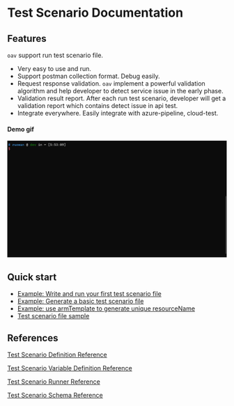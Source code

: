 # Test Scenario Documentation

## Features

`oav` support run test scenario file.

- Very easy to use and run.
- Support postman collection format. Debug easily.
- Request response validation. `oav` implement a powerful validation algorithm and help developer to detect service issue in the early phase.
- Validation result report. After each run test scenario, developer will get a validation report which contains detect issue in api test.
- Integrate everywhere. Easily integrate with azure-pipeline, cloud-test.

#### Demo gif

![](./runApiTest.gif)

## Quick start

- [Example: Write and run your first test scenario file](./QuickStart.md)
- [Example: Generate a basic test scenario file](./generateABasicTestScenario.md)
- [Example: use armTemplate to generate unique resourceName](./testScenarioWithARMTemplate.md)
- [Test scenario file sample](../samplefiles/Microsoft.YourServiceName/stable/YYYY-MM-DD/scenarios/testYourService.yaml)

## References

[Test Scenario Definition Reference](./references/TestDefinitionReference.md)

[Test Scenario Variable Definition Reference](./references/Variables.md)

[Test Scenario Runner Reference](./references/Runner.md)

[Test Scenario Schema Reference](./references/TestDefinitionFileSchema.json)
